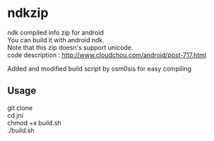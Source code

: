 # ndkzip
ndk compiled info zip for android <br/>
You can build it with android ndk. <br/>
Note that this zip doesn's support unicode. <br/>
code description :  http://www.cloudchou.com/android/post-717.html <br/>

Added and modified build script by osm0sis for easy compiling

## Usage
git clone <br/>
cd jni <br/>
chmod +x build.sh <br/>
./build.sh